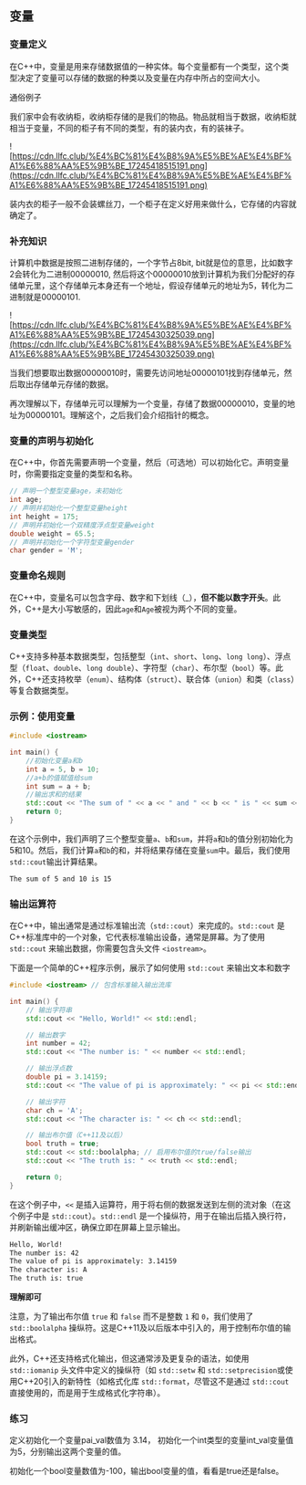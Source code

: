 ## 变量

### 变量定义

在C++中，变量是用来存储数据值的一种实体。每个变量都有一个类型，这个类型决定了变量可以存储的数据的种类以及变量在内存中所占的空间大小。

通俗例子

我们家中会有收纳柜，收纳柜存储的是我们的物品。物品就相当于数据，收纳柜就相当于变量，不同的柜子有不同的类型，有的装内衣，有的装袜子。

![https://cdn.llfc.club/%E4%BC%81%E4%B8%9A%E5%BE%AE%E4%BF%A1%E6%88%AA%E5%9B%BE_17245418515191.png](https://cdn.llfc.club/%E4%BC%81%E4%B8%9A%E5%BE%AE%E4%BF%A1%E6%88%AA%E5%9B%BE_17245418515191.png)

装内衣的柜子一般不会装螺丝刀，一个柜子在定义好用来做什么，它存储的内容就确定了。

### 补充知识

计算机中数据是按照二进制存储的，一个字节占8bit, bit就是位的意思，比如数字2会转化为二进制00000010, 然后将这个00000010放到计算机为我们分配好的存储单元里，这个存储单元本身还有一个地址，假设存储单元的地址为5，转化为二进制就是00000101.

![https://cdn.llfc.club/%E4%BC%81%E4%B8%9A%E5%BE%AE%E4%BF%A1%E6%88%AA%E5%9B%BE_17245430325039.png](https://cdn.llfc.club/%E4%BC%81%E4%B8%9A%E5%BE%AE%E4%BF%A1%E6%88%AA%E5%9B%BE_17245430325039.png)

当我们想要取出数据00000010时，需要先访问地址00000101找到存储单元，然后取出存储单元存储的数据。

再次理解以下，存储单元可以理解为一个变量，存储了数据00000010，变量的地址为00000101。理解这个，之后我们会介绍指针的概念。



### 变量的声明与初始化

在C++中，你首先需要声明一个变量，然后（可选地）可以初始化它。声明变量时，你需要指定变量的类型和名称。

``` cpp
// 声明一个整型变量age，未初始化
int age; 
// 声明并初始化一个整型变量height
int height = 175; 
// 声明并初始化一个双精度浮点型变量weight
double weight = 65.5; 
// 声明并初始化一个字符型变量gender
char gender = 'M'; 
```

### 变量命名规则

在C++中，变量名可以包含字母、数字和下划线（_），**但不能以数字开头**。此外，C++是大小写敏感的，因此`age`和`Age`被视为两个不同的变量。

### 变量类型

C++支持多种基本数据类型，包括整型（`int`、`short`、`long`、`long long`）、浮点型（`float`、`double`、`long double`）、字符型（`char`）、布尔型（`bool`）等。此外，C++还支持枚举（`enum`）、结构体（`struct`）、联合体（`union`）和类（`class`）等复合数据类型。

### 示例：使用变量

``` cpp
#include <iostream>

int main() {
    //初始化变量a和b
    int a = 5, b = 10;
    //a+b的值赋值给sum
    int sum = a + b;
    //输出求和的结果
    std::cout << "The sum of " << a << " and " << b << " is " << sum << std::endl;
    return 0;
}
```

在这个示例中，我们声明了三个整型变量`a`、`b`和`sum`，并将`a`和`b`的值分别初始化为5和10。然后，我们计算`a`和`b`的和，并将结果存储在变量`sum`中。最后，我们使用`std::cout`输出计算结果。

``` bash
The sum of 5 and 10 is 15
```



### 输出运算符

在C++中，输出通常是通过标准输出流（`std::cout`）来完成的。`std::cout` 是C++标准库中的一个对象，它代表标准输出设备，通常是屏幕。为了使用 `std::cout` 来输出数据，你需要包含头文件 `<iostream>`。

下面是一个简单的C++程序示例，展示了如何使用 `std::cout` 来输出文本和数字

``` cpp
#include <iostream> // 包含标准输入输出流库

int main() {
    // 输出字符串
    std::cout << "Hello, World!" << std::endl;

    // 输出数字
    int number = 42;
    std::cout << "The number is: " << number << std::endl;

    // 输出浮点数
    double pi = 3.14159;
    std::cout << "The value of pi is approximately: " << pi << std::endl;

    // 输出字符
    char ch = 'A';
    std::cout << "The character is: " << ch << std::endl;

    // 输出布尔值（C++11及以后）
    bool truth = true;
    std::cout << std::boolalpha; // 启用布尔值的true/false输出
    std::cout << "The truth is: " << truth << std::endl;

    return 0;
}
```

在这个例子中，`<<` 是插入运算符，用于将右侧的数据发送到左侧的流对象（在这个例子中是 `std::cout`）。`std::endl` 是一个操纵符，用于在输出后插入换行符，并刷新输出缓冲区，确保立即在屏幕上显示输出。

``` bash
Hello, World!
The number is: 42
The value of pi is approximately: 3.14159
The character is: A
The truth is: true
```



**理解即可**

注意，为了输出布尔值 `true` 和 `false` 而不是整数 `1` 和 `0`，我们使用了 `std::boolalpha` 操纵符。这是C++11及以后版本中引入的，用于控制布尔值的输出格式。

此外，C++还支持格式化输出，但这通常涉及更复杂的语法，如使用 `std::iomanip` 头文件中定义的操纵符（如 `std::setw` 和 `std::setprecision`或使用C++20引入的新特性（如格式化库 `std::format`，尽管这不是通过 `std::cout` 直接使用的，而是用于生成格式化字符串）。

### 练习

定义初始化一个变量pai_val数值为 3.14， 初始化一个int类型的变量int_val变量值为5，分别输出这两个变量的值。

初始化一个bool变量数值为-100，输出bool变量的值，看看是true还是false。

